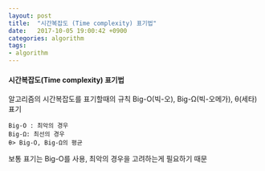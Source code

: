 ```yaml
---
layout: post
title:  "시간복잡도 (Time complexity) 표기법"
date:   2017-10-05 19:00:42 +0900
categories: algorithm
tags:
- algorithm
---
```



#### 시간복잡도(Time complexity) 표기법

알고리즘의 시간복잡도를 표기할때의 규칙
Big-O(빅-오), Big-Ω(빅-오메가), θ(세타) 표기

```
Big-O : 최악의 경우
Big-Ω: 최선의 경우
θ> Big-O, Big-Ω의 평균
```

보통 표기는  Big-O를 사용, 최악의 경우을 고려하는게 필요하기 때문

[Jekyll-docs]: https://Jekyllrb.com/docs/home
[Jekyll-gh]:   https://github.com/Jekyll/Jekyll
[Jekyll-talk]: https://talk.Jekyllrb.com/
